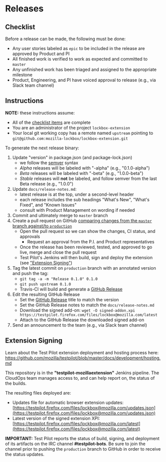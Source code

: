 # Releases

## Checklist

Before a release can be made, the following must be done:

* Any user stories labeled as `epic` to be included in the release are approved by Product and PI
* All finished work is verified to work as expected and committed to `master`
* Any unfinished work has been triaged and assigned to the appropriate milestone
* Product, Engineering, and PI have voiced approval to release (e.g., via Slack team channel)


## Instructions

**NOTE:** these instructions assume:

* All of the [checklist items](#checklist) are complete
* You are an administrator of the project `lockbox-extension`
* Your local git working copy has a remote named `upstream` pointing to `git@github.com:mozilla-lockbox/lockbox-extension.git`

To generate the next release binary:

1. Update "version" in package.json (and package-lock.json)
    - we follow the [semver](http://semver.org/) syntax
    - _Alpha_ releases will be labeled with "-alpha" (e.g., "0.1.0-alpha")
    - _Beta_ releases will be labeled with "-beta" (e.g., "1.0.0-beta")
    - _Stable_ releases will **not** be labeled, and follow semver from the last Beta release (e.g., "1.0.0")
2. Update `docs/release-notes.md`:
    - latest release is at the top, under a second-level header
    - each release includes the sub headings "What's New", "What's Fixed", and "Known Issues"
    - consult with Product Management on wording if needed
2. Commit and ultimately merge to `master` branch
3. Create a pull request on GitHub [comparing changes from the `master` branch against/to `production`][production-compare]
    - Open the pull request so we can show the changes, CI status, and approvals
      - Request an approval from the P.I. and Product representatives
    - Once the release has been reviewed, tested, and approved to go live, merge and close the pull request
    - Test Pilot's Jenkins will then build, sign and deploy the extension (see ["Extension Signing"](#extension-signing))
4. Tag the latest commit on `production` branch with an annotated version and push the tag:
    - `git tag -a -m "Release 0.1.0" 0.1.0`
    - `git push upstream 0.1.0`
    - Travis-CI will build and generate a [GitHub Release][releases]
7. Edit the resulting GitHub Release
    - Set the [GitHub Release][releases] title to match the version
    - Set the GitHub Release notes to match the `docs/release-notes.md`
    - Download the signed add-on: `wget -O signed-addon.xpi https://testpilot.firefox.com/files/lockbox@mozilla.com/latest`
    - Attach to the GitHub Release the downloaded signed add-on
8. Send an announcement to the team (e.g., via Slack team channel)

[production-compare]: https://github.com/mozilla-lockbox/lockbox-extension/compare/production...master
[releases]: https://github.com/mozilla-lockbox/lockbox-extension/releases

## Extension Signing

Learn about the Test Pilot extension deployment and hosting process here:  
https://github.com/mozilla/testpilot/blob/master/docs/development/hosting.md

This repository is in the **"testpilot-mozillaextension"** Jenkins pipeline.
The CloudOps team manages access to, and can help report on, the status of the
builds.

The resulting files deployed are:

- Updates file for automatic browser extension updates: [https://testpilot.firefox.com/files/lockbox@mozilla.com/updates.json](https://testpilot.firefox.com/files/lockbox@mozilla.com/updates.json)
- Latest version of the signed extension XPI: [https://testpilot.firefox.com/files/lockbox@mozilla.com/latest](https://testpilot.firefox.com/files/lockbox@mozilla.com/latest)

**IMPORTANT:** Test Pilot reports the status of build, signing, and deployment of its artifacts on the IRC channel **#testpilot-bots**.  Be sure to join the channel prior to pushing the `production` branch to GitHub in order to receive the status updates.
